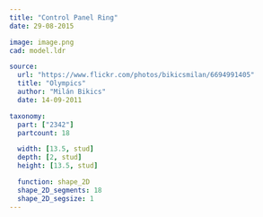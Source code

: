```yaml
---
title: "Control Panel Ring"
date: 29-08-2015

image: image.png
cad: model.ldr

source:
  url: "https://www.flickr.com/photos/bikicsmilan/6694991405"
  title: "Olympics"
  author: "Milán Bikics"
  date: 14-09-2011

taxonomy:
  part: ["2342"]
  partcount: 18

  width: [13.5, stud]
  depth: [2, stud]
  height: [13.5, stud]

  function: shape_2D
  shape_2D_segments: 18
  shape_2D_segsize: 1
---
```

